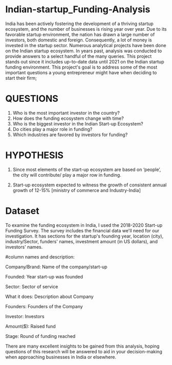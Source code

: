 # Indian-startup_Funding-Analysis
India has been actively fostering the development of a thriving startup ecosystem, and the number of businesses is rising year over year. Due to its favorable startup environment, the nation has drawn a large number of investors, both domestic and foreign. Consequently, a lot of money is invested in the startup sector. Numerous analytical projects have been done on the Indian startup ecosystem. In years past, analysis was conducted to provide answers to a select handful of the many queries. This project stands out since it includes up-to-date data until 2021 on the Indian startup funding environment.
This project's goal is to address some of the most important questions a young entrepreneur might have when deciding to start their firm;

# QUESTIONS
1.	Who is the most important investor in the country? 
2.	How does the funding ecosystem change with time?
3.	Who is the biggest investor in the Indian Start-up Ecosystem? 
4.	Do cities play a major role in funding? 
5.	Which industries are favored by investors for funding?

# HYPOTHESIS
1.	Since most elements of the start-up ecosystem are based on ‘people’, the city will contribute/ play a major row in funding.

2.	Start-up ecosystem expected to witness the growth of consistent annual growth of 12-15% [ministry of commerce and Industry-India]

# Dataset

To examine the funding ecosystem in India, I used the 2018-2020 Start-up Funding Survey. The survey includes the financial data we'll need for our investigation. It has sections for the startup's founding year, location (city), industry/Sector, funders' names, investment amount (in US dollars), and investors' names.


#column names and description:


Company/Brand: Name of the company/start-up

Founded: Year start-up was founded

Sector: Sector of service

What it does: Description about Company

Founders: Founders of the Company

Investor: Investors

Amount($): Raised fund

Stage: Round of funding reached



There are many excellent insights to be gained from this analysis,  hoping questions of this research will be answered to aid in your decision-making when approaching businesses in India or elsewhere.
